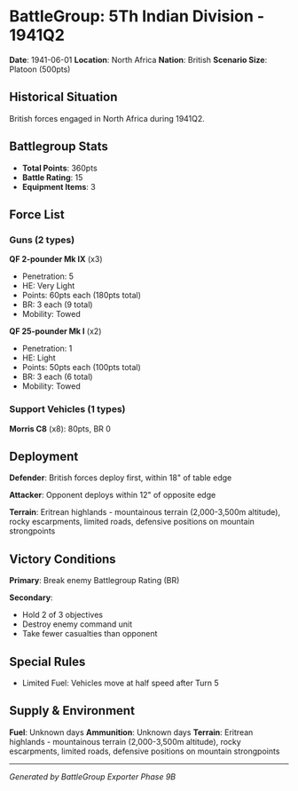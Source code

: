 # BattleGroup: 5Th Indian Division - 1941Q2

**Date**: 1941-06-01
**Location**: North Africa
**Nation**: British
**Scenario Size**: Platoon (500pts)

## Historical Situation

British forces engaged in North Africa during 1941Q2.

## Battlegroup Stats

- **Total Points**: 360pts
- **Battle Rating**: 15
- **Equipment Items**: 3

## Force List

### Guns (2 types)

**QF 2-pounder Mk IX** (x3)
- Penetration: 5
- HE: Very Light
- Points: 60pts each (180pts total)
- BR: 3 each (9 total)
- Mobility: Towed

**QF 25-pounder Mk I** (x2)
- Penetration: 1
- HE: Light
- Points: 50pts each (100pts total)
- BR: 3 each (6 total)
- Mobility: Towed

### Support Vehicles (1 types)

**Morris C8** (x8): 80pts, BR 0

## Deployment

**Defender**: British forces deploy first, within 18" of table edge

**Attacker**: Opponent deploys within 12" of opposite edge

**Terrain**: Eritrean highlands - mountainous terrain (2,000-3,500m altitude), rocky escarpments, limited roads, defensive positions on mountain strongpoints

## Victory Conditions

**Primary**: Break enemy Battlegroup Rating (BR)

**Secondary**:
- Hold 2 of 3 objectives
- Destroy enemy command unit
- Take fewer casualties than opponent

## Special Rules

- Limited Fuel: Vehicles move at half speed after Turn 5

## Supply & Environment

**Fuel**: Unknown days
**Ammunition**: Unknown days
**Terrain**: Eritrean highlands - mountainous terrain (2,000-3,500m altitude), rocky escarpments, limited roads, defensive positions on mountain strongpoints

---

*Generated by BattleGroup Exporter Phase 9B*
